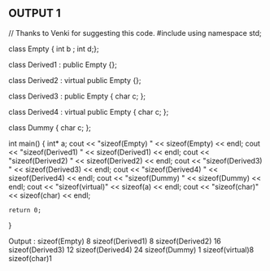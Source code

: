 ## OUTPUT 1
// Thanks to Venki for suggesting this code.
#include <iostream>
using namespace std;

class Empty
{ int b ; int d;};

class Derived1 : public Empty
{};

class Derived2 : virtual public Empty
{};

class Derived3 : public Empty
{ 
	char c;
};

class Derived4 : virtual public Empty
{
	char c;
};

class Dummy
{
	char c;
};

int main()
{
    int* a;
	cout << "sizeof(Empty) " << sizeof(Empty) << endl;
	cout << "sizeof(Derived1) " << sizeof(Derived1) << endl;
	cout << "sizeof(Derived2) " << sizeof(Derived2) << endl;
	cout << "sizeof(Derived3) " << sizeof(Derived3) << endl;
	cout << "sizeof(Derived4) " << sizeof(Derived4) << endl; 
	cout << "sizeof(Dummy) " << sizeof(Dummy) << endl;
	cout << "sizeof(virtual)" << sizeof(a) << endl;
	cout << "sizeof(char)" << sizeof(char) << endl;

	return 0;
}


Output :
sizeof(Empty) 8
sizeof(Derived1) 8
sizeof(Derived2) 16
sizeof(Derived3) 12
sizeof(Derived4) 24
sizeof(Dummy) 1
sizeof(virtual)8
sizeof(char)1
